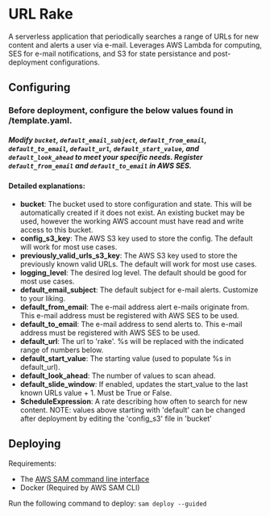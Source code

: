 # URL Rake
A serverless application that periodically searches a range of URLs for new content and alerts a user via e-mail.  Leverages AWS Lambda for computing, SES for e-mail notifications, and S3 for state persistance and post-deployment configurations.

## Configuring
### **Before deployment**, configure the below values found in /template.yaml.
##### *Modify `bucket`, `default_email_subject`, `default_from_email`, `default_to_email`, `default_url`, `default_start_value`, and `default_look_ahead` to meet your specific needs.  Register `default_from_email` and `default_to_email` in AWS SES.*
#### Detailed explanations:
* **bucket**: The bucket used to store configuration and state.  This will be automatically created if it does not exist.  An existing bucket may be used, however the working AWS account must have read and write access to this bucket.
* **config_s3_key**: The AWS S3 key used to store the config.  The default will work for most use cases.
* **previously_valid_urls_s3_key**: The AWS S3 key used to store the previously known valid URLs.  The default will work for most use cases.
* **logging_level**: The desired log level. The default should be good for most use cases.
* **default_email_subject**: The default subject for e-mail alerts.  Customize to your liking.
* **default_from_email**: The e-mail address alert e-mails originate from.  This e-mail address must be registered with AWS SES to be used.
* **default_to_email**: The e-mail address to send alerts to.  This e-mail address must be registered with AWS SES to be used.
* **default_url**:  The url to 'rake'.  %s will be replaced with the indicated range of numbers below.
* **default_start_value**: The starting value (used to populate %s in default_url).
* **default_look_ahead**: The number of values to scan ahead.
* **default_slide_window**: If enabled, updates the start_value to the last known URLs value + 1.  Must be True or False.
* **ScheduleExpression**: A rate describing how often to search for new content.
NOTE: values above starting with 'default' can be changed after deployment by editing the 'config_s3' file in 'bucket'
## Deploying
Requirements:
* The [AWS SAM command line interface](https://aws.amazon.com/serverless/sam/)
* Docker (Required by AWS SAM CLI)

Run the following command to deploy:
`sam deploy --guided`
